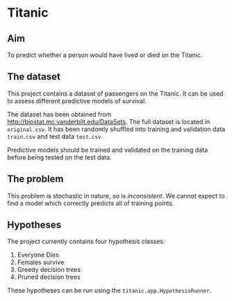 # Titanic

## Aim

To predict whether a person would have lived or died on the Titanic.

## The dataset

This project contains a dataset of passengers on the Titanic.  It can be used to assess different predictive models of survival.

The dataset has been obtained from http://biostat.mc.vanderbilt.edu/DataSets.
The full dataset is located in `original.csv`. It has been randomly shuffled into training and validation data `train.csv` and test data `test.csv`.

Predictive models should be trained and validated on the training data before being tested on the test data.


## The problem

This problem is stochastic in nature, so is *inconsistent*.  We cannot expect to find a model which correctly predicts all of training points.

## Hypotheses

The project currently contains four hypothesis classes:

1. Everyone Dies
2. Females survive
3. Greedy decision trees
4. Pruned decision trees

These hypotheses can be run using the `titanic.app.HypothesisRunner`.
